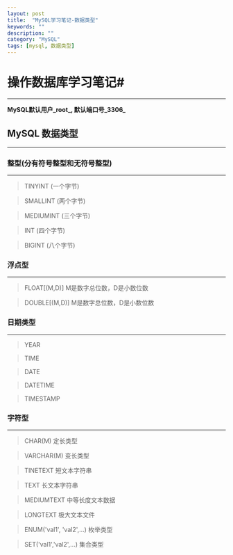 ```yaml
---
layout: post
title:  "MySQL学习笔记-数据类型"
keywords: ""
description: ""
category: "MySQL" 
tags: [mysql, 数据类型]
---
```


# 操作数据库学习笔记#
---

**MySQL默认用户_root_, 默认端口号_3306_**

## MySQL 数据类型
---

### 整型(分有符号整型和无符号整型)
---

> TINYINT				(一个字节)

> SMALLINT				(两个字节)

> MEDIUMINT				(三个字节)

> INT					(四个字节)

> BIGINT				(八个字节)

<!-- more -->

### 浮点型
---

> FLOAT[(M,D)]			M是数字总位数，D是小数位数

> DOUBLE[(M,D)]			M是数字总位数，D是小数位数

### 日期类型
---

> YEAR

> TIME

> DATE

> DATETIME

> TIMESTAMP


### 字符型
---

> CHAR(M)				定长类型

> VARCHAR(M)			变长类型

> TINETEXT				短文本字符串

> TEXT					长文本字符串

> MEDIUMTEXT			中等长度文本数据

> LONGTEXT				极大文本文件

> ENUM('val1', 'val2',...)			枚举类型

> SET('val1','val2',...)			集合类型
